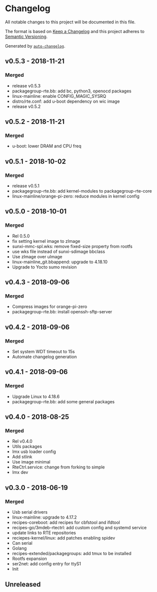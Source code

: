 # Changelog
All notable changes to this project will be documented in this file.

The format is based on [Keep a Changelog](http://keepachangelog.com/en/1.0.0/)
and this project adheres to [Semantic Versioning](http://semver.org/spec/v2.0.0.html).

Generated by [`auto-changelog`](https://github.com/CookPete/auto-changelog).

## v0.5.3 - 2018-11-21
### Merged
- release v0.5.3 
- packagegroup-rte.bb: add bc, python3, openocd packages 
- linux-mainline: enable CONFIG_MAGIC_SYSRQ 
- distro/rte.conf: add u-boot dependency on wic image 
- release v0.5.2 


## v0.5.2 - 2018-11-21
### Merged
- u-boot: lower DRAM and CPU freq 


## v0.5.1 - 2018-10-02
### Merged
- release v0.5.1 
- packagegroup-rte.bb: add kernel-modules to packagegroup-rte-core 
- linux-mainline/orange-pi-zero: reduce modules in kernel config 


## v0.5.0 - 2018-10-01
### Merged
- Rel 0.5.0 
- fix setting kernel image to zImage 
- sunxi-mmc-spl.wks: remove fixed-size property from rootfs 
- use wks file instead of sunxi-sdimage bbclass 
- Use zImage over uImage 
- linux-mainline_git.bbappend: upgrade to 4.18.10 
- Upgrade to Yocto sumo revision 


## v0.4.3 - 2018-09-06
### Merged
- Compress images for orange-pi-zero 
- packagegroup-rte.bb: install openssh-sftp-server 


## v0.4.2 - 2018-09-06
### Merged
- Set system WDT timeout to 15s 
- Automate changelog generation 


## v0.4.1 - 2018-09-06
### Merged
- Upgrade Linux to 4.18.6 
- packagegroup-rte.bb: add some general packages 


## v0.4.0 - 2018-08-25
### Merged
- Rel v0.4.0 
- Utils packages 
- Imx usb loader config 
- Add stlink 
- Use image minimal 
- RteCtrl.service: change from forking to simple 
- Imx dev 


## v0.3.0 - 2018-06-19
### Merged
- Usb serial drivers 
- linux-mainline: upgrade to 4.17.2 
- recipes-coreboot: add recipes for cbfstool and ifdtool 
- recipes-go/3mdeb-rtectrl: add custom config and systemd service 
- update links to RTE repositories 
- reciepes-kernel/linux: add patches enabling spidev 
- Can serial 
- Golang 
- recipes-extended/packagegroups: add tmux to be installed 
- Rootfs expansion 
- ser2net: add config entry for ttyS1 
- Init 


## Unreleased

